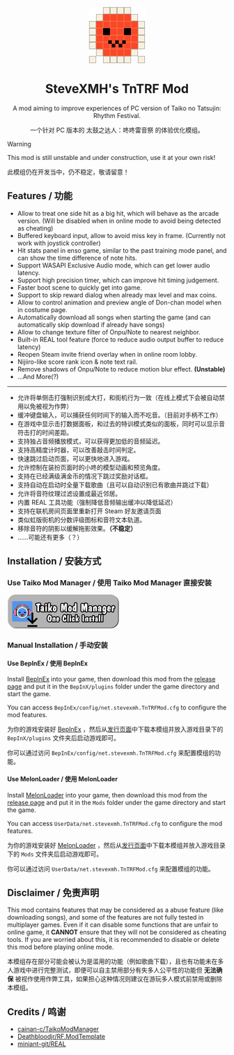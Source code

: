 <div align="center">
<img alt="Mod Logo" src="./src/Resources/ModLogo.png" >

<br>

# SteveXMH's TnTRF Mod

A mod aiming to improve experiences of PC version of Taiko no Tatsujin: Rhythm Festival.

一个针对 PC 版本的 太鼓之达人：咚咚雷音祭 的体验优化模组。

</div>

> [!WARNING]
>
> This mod is still unstable and under construction, use it at your own risk!
>
> 此模组仍在开发当中，仍不稳定，敬请留意！

## Features / 功能

- Allow to treat one side hit as a big hit, which will behave as the arcade version. (Will be disabled when in
  online mode to avoid being detected as cheating)
- Buffered keyboard input, allow to avoid miss key in frame. (Currently not work with joystick controller)
- Hit stats panel in enso game, similar to the past training mode panel, and can show the time difference of note hits.
- Support WASAPI Exclusive Audio mode, which can get lower audio latency.
- Support high precision timer, which can improve hit timing judgement.
- Faster boot scene to quickly get into game.
- Support to skip reward dialog when already max level and max coins.
- Allow to control animation and preview angle of Don-chan model when in costume page.
- Automatically download all songs when starting the game (and can automatically skip download if already have songs)
- Allow to change texture filter of Onpu/Note to nearest neighbor.
- Built-in REAL tool feature (force to reduce audio output buffer to reduce latency)
- Reopen Steam invite friend overlay when in online room lobby.
- Nijiiro-like score rank icon & note text rail.
- Remove shadows of Onpu/Note to reduce motion blur effect. **(Unstable)**
- ...And More(?)

---

- 允许将单侧击打强制识别成大打，和街机行为一致（在线上模式下会被自动禁用以免被视为作弊）
- 缓冲键盘输入，可以捕获任何时间下的输入而不吃音。（目前对手柄不工作）
- 在游戏中显示击打数据面板，和过去的特训模式类似的面板，同时可以显示音符击打的时间差距。
- 支持独占音频播放模式，可以获得更加低的音频延迟。
- 支持高精度计时器，可以改善敲击时间判定。
- 快速跳过启动页面，可以更快地进入游戏。
- 允许控制在装扮页面时的小咚的模型动画和预览角度。
- 支持在已经满级满金币的情况下跳过奖励对话框。
- 支持自动在启动时全量下载歌曲（且可以自动识别已有歌曲并跳过下载）
- 允许将音符纹理过滤设置成最近邻居。
- 内置 REAL 工具功能（强制降低音频输出缓冲以降低延迟）
- 支持在联机房间页面里重新打开 Steam 好友邀请页面
- 类似虹版街机的分数评级图标和音符文本轨道。
- 移除音符的阴影以缓解拖影效果。**（不稳定）**
- ……可能还有更多（？）

## Installation / 安装方式

### Use Taiko Mod Manager / 使用 Taiko Mod Manager 直接安装

 <a href="https://shorturl.at/hHKUL"> <img src="https://github.com/Deathbloodjr/RF.ModTemplate/blob/main/Resources/InstallButton.png?raw=true" alt="点击此处直接安装 / Click here to directly install" width="256"/> </a>

### Manual Installation / 手动安装

#### Use BepInEx / 使用 BepInEx

Install [BepInEx](https://github.com/BepInEx/BepInEx) into your game, then download this mod from
the [release page](https://github.com/Steve-xmh/TnTRFMod/releases/latest) and put it in the `BepInX/plugins` folder
under the game
directory and start the game.

You can access `BepInEx/config/net.stevexmh.TnTRFMod.cfg` to configure the mod features.

为你的游戏安装好 [BepInEx](https://github.com/BepInEx/BepInEx)
，然后从[发行页面](https://github.com/Steve-xmh/TnTRFMod/releases/latest)中下载本模组并放入游戏目录下的 `BepInX/plugins`
文件夹后启动游戏即可。

你可以通过访问 `BepInEx/config/net.stevexmh.TnTRFMod.cfg` 来配置模组的功能。

#### Use MelonLoader / 使用 MelonLoader

Install [MelonLoader](https://github.com/LavaGang/MelonLoader) into your game, then download this mod from
the [release page](https://github.com/Steve-xmh/TnTRFMod/releases/latest) and put it in the `Mods` folder
under the game
directory and start the game.

You can access `UserData/net.stevexmh.TnTRFMod.cfg` to configure the mod features.

为你的游戏安装好 [MelonLoader](https://github.com/LavaGang/MelonLoader)
，然后从[发行页面](https://github.com/Steve-xmh/TnTRFMod/releases/latest)中下载本模组并放入游戏目录下的 `Mods`
文件夹后启动游戏即可。

你可以通过访问 `UserData/net.stevexmh.TnTRFMod.cfg` 来配置模组的功能。

## Disclaimer / 免责声明

This mod contains features that may be considered as a abuse feature (like downloading songs),
and some of the features are not fully tested in multiplayer games.
Even if it can disable some functions that are unfair to online game,
it **CANNOT** ensure that they will not be considered as cheating tools.
If you are worried about this, it is recommended to disable or delete this mod before playing online mode.

本模组存在部分可能会被认为是滥用的功能（例如歌曲下载），且也有功能未在多人游戏中进行完整测试，即便可以自主禁用部分有失多人公平性的功能但
**无法确保**
被视作使用作弊工具，如果担心这种情况则建议在游玩多人模式前禁用或删除本模组。

## Credits / 鸣谢

- [cainan-c/TaikoModManager](https://github.com/cainan-c/TaikoModManager)
- [Deathbloodjr/RF.ModTemplate](https://github.com/Deathbloodjr/RF.ModTemplate)
- [miniant-git/REAL](https://github.com/miniant-git/REAL)

